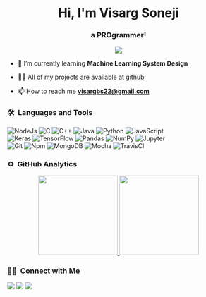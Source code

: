 <h1 align="center">Hi, I'm Visarg Soneji</h1>
<h3 align="center">a  PROgrammer!</h3>
	
<p align="center">
  <img src="https://komarev.com/ghpvc/?username=visargsoneji&color=blueviolet&style=flat">
</p>

- 🌱 I’m currently learning **Machine Learning System Design**

- 👨‍💻 All of my projects are available at [github](https://github.com/visargsoneji?tab=repositories)

- 📫 How to reach me **visargbs22@gmail.com**



### 🛠 &nbsp;Languages and Tools

![NodeJs](https://img.shields.io/badge/node.js-%2343853D.svg?&style=for-the-badge&logo=node.js&logoColor=white)
![C](https://img.shields.io/badge/c-%2300599C.svg?&style=for-the-badge&logo=c&logoColor=white)
![C++](https://img.shields.io/badge/C%2B%2B-00599C?style=for-the-badge&logo=c%2B%2B&logoColor=white)
![Java](https://img.shields.io/badge/java-%23ED8B00.svg?&style=for-the-badge&logo=java&logoColor=white)
![Python](http://img.shields.io/badge/-Python-3776AB?style=for-the-badge&logo=python&logoColor=ffffff)
![JavaScript](https://img.shields.io/badge/javascript-%23323330.svg?&style=for-the-badge&logo=javascript&logoColor=%23F7DF1E)
<br>
![Keras](https://img.shields.io/badge/-mocha-%238D6748?&style=for-the-badge&logo=mocha&logoColor=white)
![TensorFlow](https://img.shields.io/badge/TensorFlow-%23FF6F00.svg?&style=for-the-badge&logo=TensorFlow&logoColor=white)
![Pandas](https://img.shields.io/badge/pandas-%23150458.svg?&style=for-the-badge&logo=pandas&logoColor=white)
![NumPy](https://img.shields.io/badge/numpy-%23013243.svg?&style=for-the-badge&logo=numpy&logoColor=white)
![Jupyter](https://img.shields.io/badge/Jupyter-%23F37626.svg?&style=for-the-badge&logo=Jupyter&logoColor=white)
<br>
![Git](https://img.shields.io/badge/-Git-%23F05032?style=for-the-badge&logo=git&logoColor=%23ffffff)
![Npm](https://img.shields.io/badge/-npm-CB3837?style=for-the-badge&logo=npm)
![MongoDB](https://img.shields.io/badge/MongoDB-4EA94B?style=for-the-badge&logo=mongodb&logoColor=white)
![Mocha](https://img.shields.io/badge/-mocha-%238D6748?&style=for-the-badge&logo=mocha&logoColor=white)
![TravisCI](https://img.shields.io/badge/travisci-%232B2F33.svg?&style=for-the-badge&logo=travis&logoColor=white)



### ⚙️ &nbsp;GitHub Analytics

<p align="center">
<a href="https://github.com/visargsoneji">
  <img height="180em" src="https://github-readme-stats-eight-theta.vercel.app/api?username=visargsoneji&show_icons=true&theme=algolia&include_all_commits=true&count_private=true"/>
  <img height="180em" src="https://github-readme-stats-eight-theta.vercel.app/api/top-langs/?username=visargsoneji&layout=compact&langs_count=8&theme=algolia"/>
</a>
</p>

### 🤝🏻 &nbsp;Connect with Me

<p>
<a href="https://www.linkedin.com/in/visarg-soneji-8b7111188/"><img src="https://img.shields.io/badge/LinkedIn-0077B5?style=for-the-badge&logo=linkedin&logoColor=white"/></a>
<a href="mailto:visargbs22@gmail.com"><img src="https://img.shields.io/badge/Gmail-D14836?style=for-the-badge&logo=gmail&logoColor=white"/></a>
<a href="https://www.instagram.com/visarg.soneji/"><img src="https://img.shields.io/badge/Instagram-E4405F?style=for-the-badge&logo=instagram&logoColor=white"/></a>
</p>

